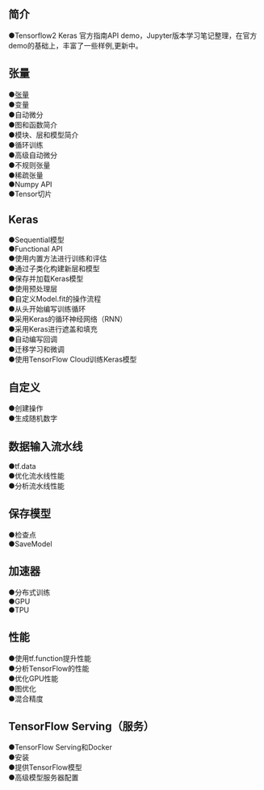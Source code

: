 ## 简介
●Tensorflow2 Keras 官方指南API demo，Jupyter版本学习笔记整理，在官方demo的基础上，丰富了一些样例,更新中。  

## 张量 
●[张量 ](https://github.com/solidglue/TensorFlow2_Keras_Guide_API_Jupyter_Demo/blob/master/01_TensorFlow_basics/01_01_Tensors.ipynb)   
●变量  
●自动微分  
●图和函数简介  
●模块、层和模型简介  
●循环训练  
●高级自动微分  
●不规则张量  
●稀疏张量  
●Numpy API  
●Tensor切片  

## Keras
●Sequential模型  
●Functional API  
●使用内置方法进行训练和评估  
●通过子类化构建新层和模型  
●保存并加载Keras模型  
●使用预处理层  
●自定义Model.fit的操作流程  
●从头开始编写训练循环  
●采用Keras的循环神经网络（RNN）  
●采用Keras进行遮盖和填充  
●自动编写回调  
●迁移学习和微调  
●使用TensorFlow Cloud训练Keras模型  

## 自定义
●创建操作  
●生成随机数字  

## 数据输入流水线
●tf.data  
●优化流水线性能  
●分析流水线性能  

## 保存模型
●检查点  
●SaveModel 

## 加速器
●分布式训练  
●GPU  
●TPU  

## 性能
●使用tf.function提升性能  
●分析TensorFlow的性能  
●优化GPU性能  
●图优化  
●混合精度  

## TensorFlow Serving（服务）
●TensorFlow Serving和Docker  
●安装  
●提供TensorFlow模型  
●高级模型服务器配置  
























